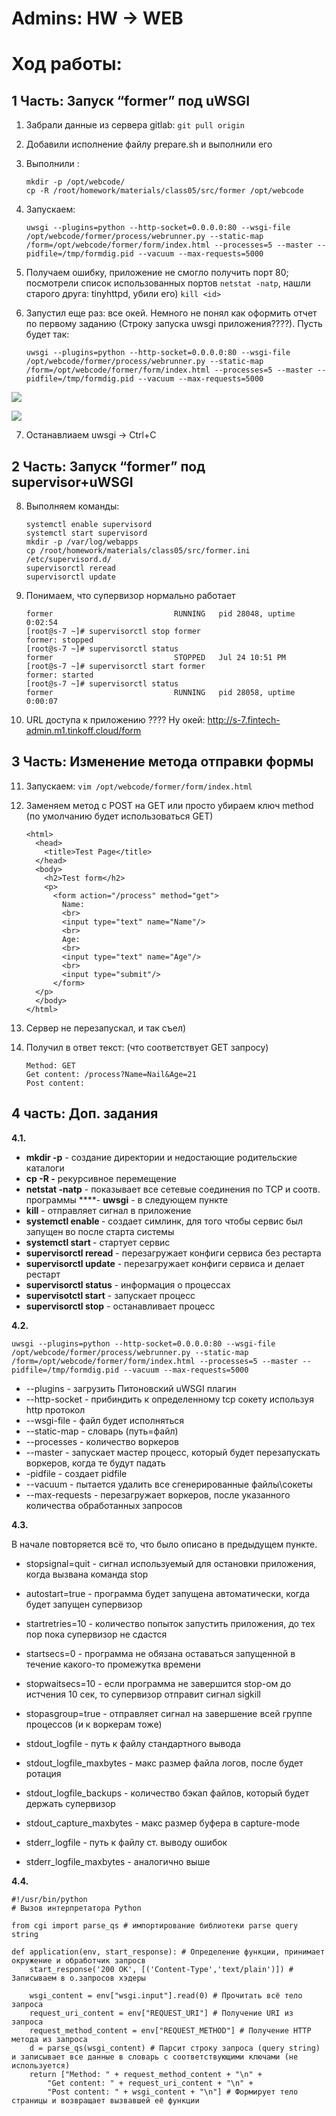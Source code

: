 # Admins: HW → WEB

# Ход работы:
## 1 Часть: Запуск “former” под uWSGI


1. Забрали данные из сервера gitlab: `git pull origin`


2. Добавили исполнение файлу prepare.sh и выполнили его


3. Выполнили :
	```
    mkdir -p /opt/webcode/
    cp -R /root/homework/materials/class05/src/former /opt/webcode
    ```


4. Запускаем:
    
    ```uwsgi --plugins=python --http-socket=0.0.0.0:80 --wsgi-file /opt/webcode/former/process/webrunner.py --static-map /form=/opt/webcode/former/form/index.html --processes=5 --master --pidfile=/tmp/formdig.pid --vacuum --max-requests=5000```


5. Получаем ошибку, приложение не смогло получить порт 80; посмотрели список использованных портов `netstat -natp`, нашли старого друга: tinyhttpd, убили его) `kill <id>`


6. Запустил еще раз: все окей.
  Немного не понял как оформить отчет по первому заданию (Строку запуска uwsgi приложения????). Пусть будет так:
    
    ```uwsgi --plugins=python --http-socket=0.0.0.0:80 --wsgi-file /opt/webcode/former/process/webrunner.py --static-map /form=/opt/webcode/former/form/index.html --processes=5 --master --pidfile=/tmp/formdig.pid --vacuum --max-requests=5000```


![](https://d2mxuefqeaa7sj.cloudfront.net/s_92671068C3A0202807075FDEF0E7A127E23C1E94D764E55E74F0CD78CD383F8C_1532461500585_Form.png)

![](https://d2mxuefqeaa7sj.cloudfront.net/s_92671068C3A0202807075FDEF0E7A127E23C1E94D764E55E74F0CD78CD383F8C_1532461528658_Form2.png)



7. Останавлиаем uwsgi → Ctrl+C


## 2 Часть: Запуск “former” под supervisor+uWSGI


8. Выполняем команды:
    ```
    systemctl enable supervisord
    systemctl start supervisord
    mkdir -p /var/log/webapps
    cp /root/homework/materials/class05/src/former.ini /etc/supervisord.d/
    supervisorctl reread
    supervisorctl update
    ```


9. Понимаем, что супервизор нормально работает
    ```[root@s-7 ~]# supervisorctl status
    former                           RUNNING   pid 28048, uptime 0:02:54
    [root@s-7 ~]# supervisorctl stop former
    former: stopped
    [root@s-7 ~]# supervisorctl status
    former                           STOPPED   Jul 24 10:51 PM
    [root@s-7 ~]# supervisorctl start former
    former: started
    [root@s-7 ~]# supervisorctl status
    former                           RUNNING   pid 28058, uptime 0:00:07
	```

10. URL доступа к приложению ????
  Ну окей: http://s-7.fintech-admin.m1.tinkoff.cloud/form



## 3 Часть: Изменение метода отправки формы
11. Запускаем: 
    `vim /opt/webcode/former/form/index.html`


12. Заменяем метод с POST на GET или просто убираем ключ method (по умолчанию будет использоваться GET)
    ```
    <html>
      <head>
        <title>Test Page</title>
      </head>
      <body>
        <h2>Test form</h2>
        <p>
          <form action="/process" method="get">
            Name:
            <br>
            <input type="text" name="Name"/>
            <br>
            Age:
            <br>
            <input type="text" name="Age"/>
            <br>
            <input type="submit"/>
          </form>
      </p>
      </body>
    </html>
    ```
    


13. Сервер не перезапускал, и так съел)


14. Получил в ответ текст: (что соответствует GET запросу)
	```
    Method: GET
    Get content: /process?Name=Nail&Age=21
    Post content: 
    ```


## 4 часть: Доп. задания

**4.1.** 

- **mkdir -p** - создание директории и недостающие родительские каталоги
- **cp -R -** рекурсивное перемещение
- **netstat -natp** - показывает все сетевые соединения  по TCP и соотв. программы
****- **uwsgi** - в следующем пункте
- **kill** - отправляет сигнал в приложение
- **systemctl enable <serv>** - создает симлинк, для того чтобы сервис был запущен во после старта системы
- **systemctl start <serv>** - стартует сервис
- **supervisorctl reread** - перезагружает конфиги сервиса без рестарта
- **supervisorctl update** - перезагружает конфиги сервиса и делает рестарт
- **supervisorctl status** - информация о процессах
- **supervisotctl start** - запускает процесс
- **supervisorctl stop** - останавливает процесс

**4.2.**

    uwsgi --plugins=python --http-socket=0.0.0.0:80 --wsgi-file /opt/webcode/former/process/webrunner.py --static-map /form=/opt/webcode/former/form/index.html --processes=5 --master --pidfile=/tmp/formdig.pid --vacuum --max-requests=5000
    
- --plugins - загрузить Питоновский uWSGI плагин
- --http-socket - прибиндить к определенному  tcp сокету используя http протокол
- --wsgi-file - файл будет исполняться 
- --static-map - словарь (путь=файл)
- --processes - количество воркеров
- --master - запускает мастер процесс, который будет перезапускать воркеров, когда те будут падать
- -pidfile - создает pidfile
- --vacuum - пытается удалить все сгенерированные файлы\сокеты
- --max-requests - перезагружает воркеров, после указанного количества обработанных запросов

**4.3.**

В начале повторяется всё то, что было описано в предыдущем пункте.
- stopsignal=quit - сигнал используемый для остановки приложения, когда вызвана команда stop
- autostart=true - программа будет запущена автоматически, когда будет запущен супервизор
- startretries=10 - количество попыток запустить приложения, до тех пор пока супервизор не сдастся
- startsecs=0 - программа не обязана оставаться запущенной в течение какого-то промежутка времени
- stopwaitsecs=10 - если программа не завершится stop-ом до истчения 10 сек, то супервизор  отправит сигнал sigkill
- stopasgroup=true - отправляет сигнал на завершение всей группе процессов (и к воркерам тоже)

- stdout_logfile - путь к файлу стандартного вывода
- stdout_logfile_maxbytes - макс размер файла логов, после будет ротация
- stdout_logfile_backups - количество бэкап файлов, который будет держать супервизор
- stdout_capture_maxbytes - макс размер буфера в capture-mode

- stderr_logfile - путь к файлу ст. выводу ошибок
- stderr_logfile_maxbytes - аналогично выше

**4.4.**


    #!/usr/bin/python 
    # Вызов интерпретатора Python
    
    from cgi import parse_qs # импортирование библиотеки parse query string
    
    def application(env, start_response): # Определение функции, принимает окружение и обработчик запросв
        start_response('200 OK', [('Content-Type','text/plain')]) # Записываем в о.запросов хэдеры
    
        wsgi_content = env["wsgi.input"].read(0) # Прочитать всё тело запроса 
        request_uri_content = env["REQUEST_URI"] # Получение URI из запроса 
        request_method_content = env["REQUEST_METHOD"] # Получение HTTP метода из запроса
        d = parse_qs(wsgi_content) # Парсит строку запроса (query string) и записывает все данные в словарь с соответствующими ключами (не используется)
        return ["Method: " + request_method_content + "\n" +
            "Get content: " + request_uri_content + "\n" +
            "Post content: " + wsgi_content + "\n"] # Формирует тело страницы и возвращает вызвавшей её функции
    

